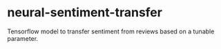 # neural-sentiment-transfer
Tensorflow model to transfer sentiment from reviews based on a tunable parameter.
